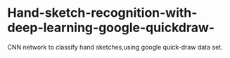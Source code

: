 # Hand-sketch-recognition-with-deep-learning-google-quickdraw-
CNN network to classify hand sketches,using google quick-draw data set.
